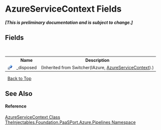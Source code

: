 # AzureServiceContext Fields
 _**\[This is preliminary documentation and is subject to change.\]**_


## Fields
&nbsp;<table><tr><th></th><th>Name</th><th>Description</th></tr><tr><td>![Private field](media/privfield.gif "Private field")</td><td>_disposed</td><td> (Inherited from Switcher(IAzure, <a href="ca8afa70-5060-a822-1e30-31a11362008b">AzureServiceContext</a>).)</td></tr></table>&nbsp;
<a href="#azureservicecontext-fields">Back to Top</a>

## See Also


#### Reference
<a href="ca8afa70-5060-a822-1e30-31a11362008b">AzureServiceContext Class</a><br /><a href="12877838-209f-7bd8-1db6-0de375a06add">TheInjectables.Foundation.PaaSPort.Azure.Pipelines Namespace</a><br />